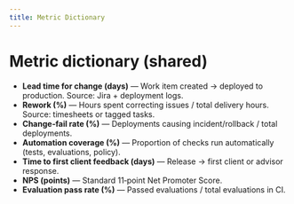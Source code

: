 ```yaml
---
title: Metric Dictionary
---
```


# Metric dictionary (shared)

- **Lead time for change (days)** — Work item created → deployed to production. Source: Jira + deployment logs.
- **Rework (%)** — Hours spent correcting issues / total delivery hours. Source: timesheets or tagged tasks.
- **Change‑fail rate (%)** — Deployments causing incident/rollback / total deployments.
- **Automation coverage (%)** — Proportion of checks run automatically (tests, evaluations, policy).
- **Time to first client feedback (days)** — Release → first client or advisor response.
- **NPS (points)** — Standard 11‑point Net Promoter Score.
- **Evaluation pass rate (%)** — Passed evaluations / total evaluations in CI.
